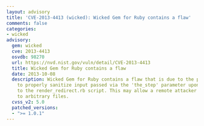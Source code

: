 ```yaml
---
layout: advisory
title: 'CVE-2013-4413 (wicked): Wicked Gem for Ruby contains a flaw'
comments: false
categories:
- wicked
advisory:
  gem: wicked
  cve: 2013-4413
  osvdb: 98270
  url: https://nvd.nist.gov/vuln/detail/CVE-2013-4413
  title: Wicked Gem for Ruby contains a flaw
  date: 2013-10-08
  description: Wicked Gem for Ruby contains a flaw that is due to the program failing
    to properly sanitize input passed via the 'the_step' parameter upon submission
    to the render_redirect.rb script. This may allow a remote attacker to gain access
    to arbitrary files.
  cvss_v2: 5.0
  patched_versions:
  - ">= 1.0.1"
---
```

